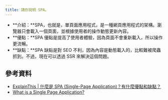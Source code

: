 ```yaml
---
title: 請你說明 SPA。
---
```


- **介紹：**SPA，也就是，單頁面應用程式，是一種網頁應用程式的架構。瀏覽器只會載入一個頁面，並根據使用者的操作動態更新內容。
- **優點：**SPA 優點是提高了使用者體驗，因為頁面不會重新載入，所以操作更流暢。
- **缺點：**SPA 缺點是對 SEO 不利，因為內容是動態載入的，比較難被爬蟲抓到。不過，現在可以透過 SSR 來解決這個問題。

## 參考資料

- [ExplainThis | 什麼是 SPA (Single-Page Application)？有什麼優點和缺點？](https://www.explainthis.io/zh-hant/swe/spa)
- [What is a Single Page Application?](https://medium.com/@NeotericEU/single-page-application-vs-multiple-page-application-2591588efe58)
